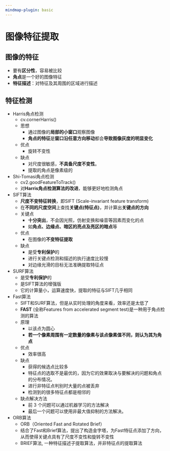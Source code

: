 ```yaml
---
mindmap-plugin: basic
---
```

# 图像特征提取
## 图像的特征
- 要有**区分性**，容易被比较
- **角点**是一个好的图像特征
- **特征描述**：对特征及其周围的区域进行描述

## 特征检测
- Harris角点检测
	- cv.cornerHarris()
	- 思想
		- 通过图像的**局部的小窗口**观察图像
		- **角点的特征**是**窗口沿任意方向移动**都会**导致图像灰度的明显变化**
	- 优点
		- 旋转不变性
	- 缺点
		- 对尺度很敏感，**不具备尺度不变性**。
		- 提取的角点是像素级的
- Shi-Tomasi角点检测
	- cv2.goodFeatureToTrack()
	- 对**Harris角点检测算法的改进**，能够更好地检测角点
- SIFT算法
	- **尺度不变特征转换**，即SIFT (Scale-invariant feature transform)
	- 在**不同的尺度空间**上查找**关键点(特征点)**，并计算出**关键点的方向**
	- 关键点
		- **十分突出**，不会因光照，仿射变换和噪音等因素而变化的点
		- 如**角点、边缘点、暗区的亮点及亮区的暗点**等
	- 优点
		- 在图像的**不变特征提取**
	- 缺点
		- 是受**专利保护**的
		- 进行关键点检测和描述的执行速度比较慢
		- 对边缘光滑的目标无法准确提取特征点
- SURF算法
	- 是受**专利保护**的
	- 是SIFT算法的增强版
	- 它的计算量小，运算速度快，提取的特征与SIFT几乎相同
- Fast算法
	- SIFT和SURF算法，但是从实时处理的角度来看，效率还是太低了
	- **FAST** (全称Features from accelerated segment test)是一种用于角点检测的算法
	- 原理
		- 以该点为圆心
		- **若一个像素周围有一定数量的像素与该点像素值不同，则认为其为角点**
	- 优点
		- 效率很高
	- 缺点
		- 获得的候选点比较多
		- 特征点的选取不是最优的，因为它的效果取决与要解决的问题和角点的分布情况。
		- 进行非特征点判别时大量的点被丢弃
		- 检测到的很多特征点都是相邻的
	- 缺点解决方法
		- 前 3 个问题可以通过机器学习的方法解决
		- 最后一个问题可以使用非最大值抑制的方法解决。
- ORB算法
	- ORB（Oriented Fast and Rotated Brief）
	- 结合了Fast和Brief算法，提出了构造金字塔，为Fast特征点添加了方向，从而使得关键点具有了尺度不变性和旋转不变性
	- BRIEF算法, 一种特征描述子提取算法，并非特征点的提取算法